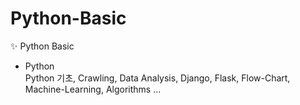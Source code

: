 # Python-Basic

✨ Python Basic  
- Python  
Python 기초, Crawling, Data Analysis, Django, Flask, Flow-Chart, Machine-Learning, Algorithms ...
